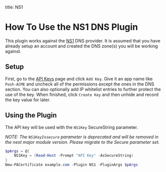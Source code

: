 title: NS1

# How To Use the NS1 DNS Plugin

This plugin works against the [NS1](https://ns1.com) DNS provider. It is assumed that you have already setup an account and created the DNS zone(s) you will be working against.

## Setup

First, go to the [API Keys](https://my.nsone.net/#/account/settings) page and click `Add Key`. Give it an app name like `Posh-ACME` and uncheck all of the permissions except the ones in the DNS section. You can also optionally add IP whitelist entries to further protect the use of the key. When finished, click `Create Key` and then unhide and record the key value for later.

## Using the Plugin

The API key will be used with the `NS1Key` SecureString parameter.

*NOTE: The `NS1KeyInsecure` parameter is deprecated and will be removed in the next major module version. Please migrate to the Secure parameter set.*

```powershell
$pArgs = @{
    NS1Key = (Read-Host -Prompt "API Key" -AsSecureString)
}
New-PACertificate example.com -Plugin NS1 -PluginArgs $pArgs
```
